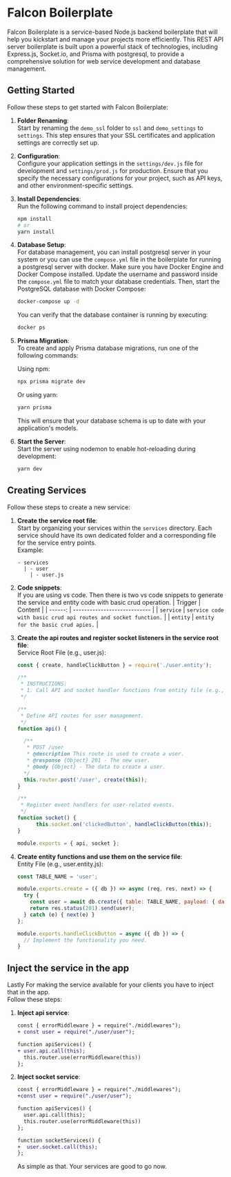 # Falcon Boilerplate

Falcon Boilerplate is a service-based Node.js backend boilerplate that will help you kickstart and manage your projects more efficiently. This REST API server boilerplate is built upon a powerful stack of technologies, including Express.js, Socket.io, and Prisma with postgresql, to provide a comprehensive solution for web service development and database management.

## Getting Started

Follow these steps to get started with Falcon Boilerplate:

1. **Folder Renaming**: <br> Start by renaming the `demo_ssl` folder to `ssl` and `demo_settings` to `settings`. This step ensures that your SSL certificates and application settings are correctly set up.

2. **Configuration**: <br> Configure your application settings in the `settings/dev.js` file for development and `settings/prod.js` for production. Ensure that you specify the necessary configurations for your project, such as API keys, and other environment-specific settings.

3. **Install Dependencies**: <br> Run the following command to install project dependencies:

    ```bash
    npm install
    # or
    yarn install
    ```

4. **Database Setup**: <br> For database management, you can install postgresql server in your system or you can use the `compose.yml` file in the boilerplate for running a postgresql server with docker. Make sure you have Docker Engine and Docker Compose installed. Update the username and password inside the `compose.yml` file to match your database credentials. Then, start the PostgreSQL database with Docker Compose:

    ```bash
    docker-compose up -d
    ```

    You can verify that the database container is running by executing:

    ```bash
    docker ps
    ```

5. **Prisma Migration**: <br> To create and apply Prisma database migrations, run one of the following commands:

    Using npm:

    ```bash
    npx prisma migrate dev
    ```

    Or using yarn:

    ```bash
    yarn prisma
    ```

    This will ensure that your database schema is up to date with your application's models.

6. **Start the Server**: <br> Start the server using nodemon to enable hot-reloading during development:

    ```bash
    yarn dev
    ```

## Creating Services
Follow these steps to create a new service:

1. **Create the service root file**: <br> Start by organizing your services within the `services` directory. Each service should have its own dedicated folder and a corresponding file for the service entry points.<br>
Example:
    ```plaintext
    - services
      | - user
        | - user.js
    ```
2. **Code snippets**: <br> If you are using vs code. Then there is two vs code snippets to generate the service and entity code with basic crud operation.
    | Trigger | Content                      |
    | ------: | ---------------------------- |
    |   `service` | `service code with basic crud api routes and socket function.` |
    |   `entity` | `entity for the basic crud apies.`  |

3. **Create the api routes and register socket listeners in the service root file**: <br>
Service Root File (e.g., user.js):
    ```javascript
    const { create, handleClickButton } = require('./user.entity');

    /**
     * INSTRUCTIONS:
     * 1. Call API and socket handler functions from entity file (e.g., user.entity.js).
     */

    /**
     * Define API routes for user management.
     */
    function api() {

      /**
       * POST /user
       * @description This route is used to create a user.
       * @response {Object} 201 - The new user.
       * @body {Object} - The data to create a user.
      */
      this.router.post('/user', create(this));
    }

    /**
     * Register event handlers for user-related events.
     */
    function socket() {
          this.socket.on('clickedButton', handleClickButton(this));
    }

    module.exports = { api, socket };
    ```

4. **Create entity functions and use them on the service file**: <br>
Entity File (e.g., user.entity.js):
    ```javascript
    const TABLE_NAME = 'user';

    module.exports.create = ({ db }) => async (req, res, next) => {
      try {
        const user = await db.create({ table: TABLE_NAME, payload: { data: req.body } });
        return res.status(201).send(user);
      } catch (e) { next(e) }
    };

    module.exports.handleClickButton = async ({ db }) => {
      // Implement the functionality you need.
    }
    ```

## Inject the service in the app
Lastly For making the service available for your clients you have to inject that in the app.<br>
Follow these steps:

1. **Inject api service**: <br>
    ```diff
    const { errorMiddleware } = require("./middlewares");
    + const user = require("./user/user");

    function apiServices() {
    + user.api.call(this);
      this.router.use(errorMiddleware(this))
    };
    ```

2. **Inject socket service**: <br>
    ```diff
    const { errorMiddleware } = require("./middlewares");
    +const user = require("./user/user");

    function apiServices() {
      user.api.call(this);
      this.router.use(errorMiddleware(this))
    };

    function socketServices() {
    +  user.socket.call(this);
    };
    ```
    As simple as that. Your services are good to go now.